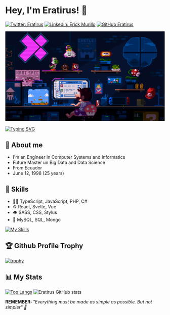 <h1> Hey, I'm Eratirus! 👋 </h1>

[![Twitter: Eratirus](https://img.shields.io/twitter/follow/Eratirus?style=social)](https://twitter.com/Eratirus)
[![Linkedin: Erick Murillo](https://img.shields.io/badge/-Eratirus-blue?style=flat-square&logo=Linkedin&logoColor=white&link=https://www.linkedin.com/in/erick-murillo-herrera/)](https://www.linkedin.com/in/erick-murillo-herrera/)
[![GitHub Eratirus](https://img.shields.io/github/followers/Eratirus?label=follow&style=social)](https://github.com/Eratirus)

![](https://github.com/Eratirus/Eratirus/blob/main/Pixel.gif)

[![Typing SVG](https://readme-typing-svg.demolab.com?font=Fira+Code&pause=1000&center=true&vCenter=true&width=435&lines=I'm+a+Computer+Systems+Engineer;Data+Analyst;and+Developer)](https://git.io/typing-svg)


## 👤 About me 
- I'm an Engineer in Computer Systems and Informatics
- Future Master un Big Data and Data Science
- From Ecuador
- June 12, 1998 (25 years)

## 🔧 Skills
- 👨‍💻 TypeScript, JavaScript, PHP, C#
- ⚙️ React, Svelte, Vue
- 👁️ SASS, CSS, Stylus
- 💽 MySQL, SQL, Mongo

[![My Skills](https://skillicons.dev/icons?i=aws,html,css,js,ts,sass,react,nextjs,vite,vscode,svg,markdown)](https://skillicons.dev)

<h2>🏆 Github Profile Trophy </h2>

[![trophy](https://github-profile-trophy.vercel.app/?username=Eratirus&no-bg=true)](https://github.com/ryo-ma/github-profile-trophy)
<h2> 📊 My Stats </h2>

[![Top Langs](https://github-readme-stats.vercel.app/api/top-langs/?username=Eratirus&hide_progress=false)](https://github.com/anuraghazra/github-readme-stats)
![Eratirus GitHub stats](https://github-readme-stats.vercel.app/api?username=Eratirus&count_private=true)

<b> REMEMBER: </b> <em>"Everything must be made as simple as possible. But not simpler" 🍃</em>

